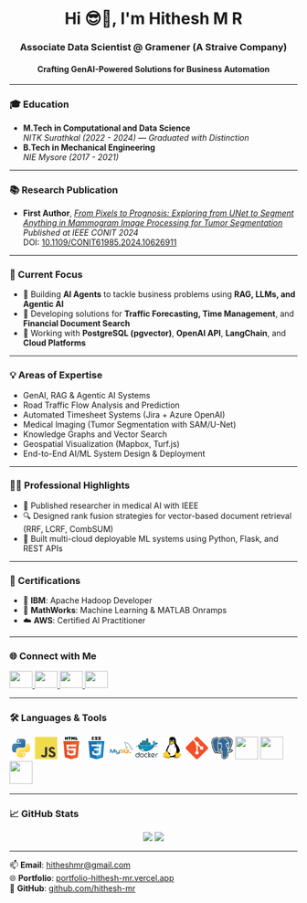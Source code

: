 <h1 align="center">Hi 😎👋, I'm Hithesh M R</h1>
<h3 align="center">Associate Data Scientist @ Gramener (A Straive Company)</h3>
<h4 align="center">Crafting GenAI-Powered Solutions for Business Automation</h4>

---

### 🎓 Education
- **M.Tech in Computational and Data Science**  
  *NITK Surathkal (2022 - 2024)* — *Graduated with Distinction*
- **B.Tech in Mechanical Engineering**  
  *NIE Mysore (2017 - 2021)*

---

### 📚 Research Publication
- **First Author**, [*From Pixels to Prognosis: Exploring from UNet to Segment Anything in Mammogram Image Processing for Tumor Segmentation*](https://ieeexplore.ieee.org/document/10626911)  
  *Published at IEEE CONIT 2024*  
  DOI: [10.1109/CONIT61985.2024.10626911](https://doi.org/10.1109/CONIT61985.2024.10626911)

---

### 💼 Current Focus
- 🔭 Building **AI Agents** to tackle business problems using **RAG, LLMs, and Agentic AI**
- 🚦 Developing solutions for **Traffic Forecasting, Time Management**, and **Financial Document Search**
- 📄 Working with **PostgreSQL (pgvector)**, **OpenAI API**, **LangChain**, and **Cloud Platforms**

---

### 💡 Areas of Expertise
- GenAI, RAG & Agentic AI Systems
- Road Traffic Flow Analysis and Prediction
- Automated Timesheet Systems (Jira + Azure OpenAI)
- Medical Imaging (Tumor Segmentation with SAM/U-Net)
- Knowledge Graphs and Vector Search
- Geospatial Visualization (Mapbox, Turf.js)
- End-to-End AI/ML System Design & Deployment

---

### 👨‍🔬 Professional Highlights
- 📄 Published researcher in medical AI with IEEE
- 🔍 Designed rank fusion strategies for vector-based document retrieval (RRF, LCRF, CombSUM)
- 🔧 Built multi-cloud deployable ML systems using Python, Flask, and REST APIs

---

### 🧠 Certifications
- 🧰 **IBM**: Apache Hadoop Developer  
- 🔢 **MathWorks**: Machine Learning & MATLAB Onramps  
- ☁️ **AWS**: Certified AI Practitioner

---

### 🌐 Connect with Me
<p align="left">
  <a href="https://linkedin.com/in/hithesh-mr" target="_blank">
    <img src="https://raw.githubusercontent.com/rahuldkjain/github-profile-readme-generator/master/src/images/icons/Social/linked-in-alt.svg" height="30" width="40" />
  </a>
  <a href="https://stackoverflow.com/users/hithesh-m-r" target="_blank">
    <img src="https://raw.githubusercontent.com/rahuldkjain/github-profile-readme-generator/master/src/images/icons/Social/stack-overflow.svg" height="30" width="40" />
  </a>
  <a href="https://leetcode.com/03hitheshmr" target="_blank">
    <img src="https://raw.githubusercontent.com/rahuldkjain/github-profile-readme-generator/master/src/images/icons/Social/leet-code.svg" height="30" width="40" />
  </a>
  <a href="https://auth.geeksforgeeks.org/user/_hithesh03" target="_blank">
    <img src="https://raw.githubusercontent.com/rahuldkjain/github-profile-readme-generator/master/src/images/icons/Social/geeks-for-geeks.svg" height="30" width="40" />
  </a>
</p>

---

### 🛠️ Languages & Tools
<p align="left">
  <img src="https://raw.githubusercontent.com/devicons/devicon/master/icons/python/python-original.svg" width="40" height="40"/>
  <img src="https://raw.githubusercontent.com/devicons/devicon/master/icons/javascript/javascript-original.svg" width="40" height="40"/>
  <img src="https://raw.githubusercontent.com/devicons/devicon/master/icons/html5/html5-original-wordmark.svg" width="40" height="40"/>
  <img src="https://raw.githubusercontent.com/devicons/devicon/master/icons/css3/css3-original-wordmark.svg" width="40" height="40"/>
  <img src="https://raw.githubusercontent.com/devicons/devicon/master/icons/mysql/mysql-original-wordmark.svg" width="40" height="40"/>
  <img src="https://raw.githubusercontent.com/devicons/devicon/master/icons/docker/docker-original-wordmark.svg" width="40" height="40"/>
  <img src="https://raw.githubusercontent.com/devicons/devicon/master/icons/linux/linux-original.svg" width="40" height="40"/>
  <img src="https://raw.githubusercontent.com/devicons/devicon/master/icons/git/git-original.svg" width="40" height="40"/>
  <img src="https://raw.githubusercontent.com/devicons/devicon/master/icons/postgresql/postgresql-original.svg" width="40" height="40"/>
  <img src="https://www.vectorlogo.zone/logos/pytorch/pytorch-icon.svg" width="40" height="40"/>
  <img src="https://www.vectorlogo.zone/logos/tensorflow/tensorflow-icon.svg" width="40" height="40"/>
  <img src="https://upload.wikimedia.org/wikipedia/commons/0/05/Scikit_learn_logo_small.svg" width="40" height="40"/>
</p>

---

### 📈 GitHub Stats
<p align="center">
  <img src="https://github-readme-stats.vercel.app/api?username=hithesh-mr&show_icons=true&theme=blue-green" />
  <img src="https://github-readme-streak-stats.herokuapp.com/?user=hithesh-mr&theme=dark&hide_border=true"/>
</p>

---

📫 **Email**: hitheshmr@gmail.com  
🌐 **Portfolio**: [portfolio-hithesh-mr.vercel.app](https://portfolio-hithesh-mr.vercel.app)  
🔗 **GitHub**: [github.com/hithesh-mr](https://github.com/hithesh-mr)
